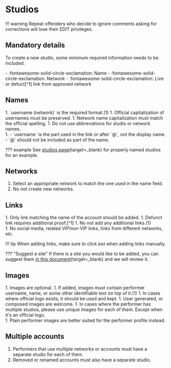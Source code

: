# Studios

!!! warning
    Repeat offenders who decide to ignore comments asking for corrections will lose their EDIT privileges.

## Mandatory details

To create a new studio, some minimum required information needs to be included. 

<div class="annotate" markdown>
- :fontawesome-solid-circle-exclamation: Name
- :fontawesome-solid-circle-exclamation: Network
- :fontawesome-solid-circle-exclamation: Live or defuct[^1] link from approved network
</div>

## Names

<div class="annotate" markdown>
1. `username (network)` is the required format.(1)
1. Official capitalization of usernames must be preserved.
1. Network name capitalization must match the official spelling.
1. Do not use abbreviations for studio or network names.
</div>
1.  - `username` is the part used in the link or after `@`, not the display name. 
    - `@` should not be included as part of the name.

??? example
    See [studios page](https://fansdb.cc/studios){target=_blank} for properly named studios for an example.

## Networks
1. Select an appropriate network to match the one used in the name field.
1. No not create new networks. 

## Links

<div class="annotate" markdown>
1. Only link matching the name of the account should be added.
1. Defunct link requires additional proof.[^1] 
1. No not add any additional links.(1)
</div>
1.  No social media, related VIP/non VIP links, links from different networks, etc. 

!!! tip
    When adding links, make sure to click `Add` when adding links manually. 

??? "Suggest a site"
    If there is a site you would like to be added, you can suggest them [in this document](https://cryptpad.fr/sheet/#/2/sheet/edit/6DWaSIONfZN4Ty0S2+nEpT6q/){target=_blank} and we will review it.

## Images

<div class="annotate" markdown>
1. Images are optional. 
1. If added, images must contain performer username, name, or some other identifiable text on top of it.(1)
1. In cases where official logo exists, it should be used and kept. 
1. User generated, or composed images are welcome.
1. In cases where the performer has multiple studios, please use unique images for each of them. Except when it's an official logo. 
</div>
1.  Plain performer images are better suited for the performer profile instead. 

## Multiple accounts

1. Performers that use multiple networks or accounts must have a separate studio for each of them.
1. Removed or renamed accounts must also have a separate studio.

[^1]: Defunct links can be added, but they require additional proof. Such proof can be a screenshot of watermarked content, social media link to a post or profile where the performer themselves promoting their account or a working archived copies of their account page (e.g. archive.org).